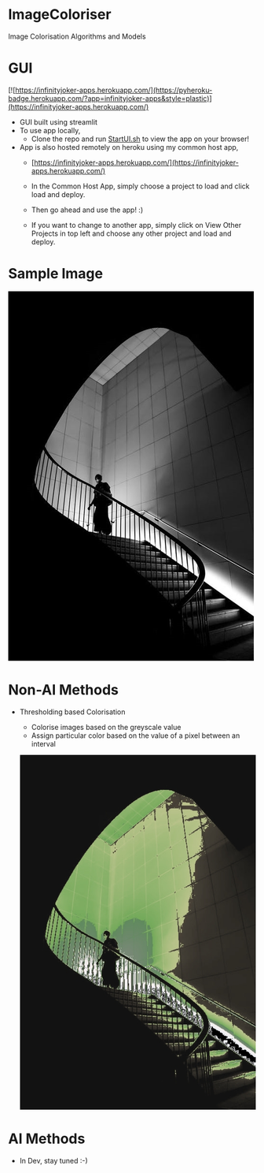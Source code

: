 # ImageColoriser
 Image Colorisation Algorithms and Models

# GUI
[![https://infinityjoker-apps.herokuapp.com/](https://pyheroku-badge.herokuapp.com/?app=infinityjoker-apps&style=plastic)](https://infinityjoker-apps.herokuapp.com/)

 - GUI built using streamlit
 - To use app locally,
    - Clone the repo and run [StartUI.sh](StartUI.sh) to view the app on your browser!
 - App is also hosted remotely on heroku using my common host app,
    - [https://infinityjoker-apps.herokuapp.com/](https://infinityjoker-apps.herokuapp.com/)

    - In the Common Host App, simply choose a project to load and click load and deploy.

    - Then go ahead and use the app! :)

    - If you want to change to another app, simply click on View Other Projects in top left and choose any other project and load and deploy.

# Sample Image

![Greyscale Image](GeneratedVisualisations/Staircase.png)

# Non-AI Methods
 - Thresholding based Colorisation
    - Colorise images based on the greyscale value
    - Assign particular color based on the value of a pixel between an interval

    ![Clustering Color Image](GeneratedVisualisations/ColorImage_Thresholding.jpeg)

# AI Methods
 - In Dev, stay tuned :-)